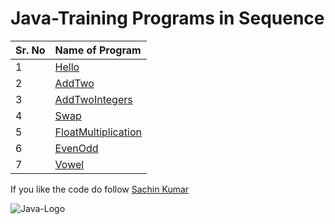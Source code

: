 # Java-Training Programs in Sequence
|Sr. No| Name of Program|
| :----| :--------------|
|1|[Hello](https://github.com/iamsacstar/Java-Training/blob/main/1.%20Hello.java)|
|2|[AddTwo](https://github.com/iamsacstar/Java-Training/blob/main/2.%20AddTwo.java)|
|3|[AddTwoIntegers](https://github.com/iamsacstar/Java-Training/blob/main/3.%20AddTwoIntegers.java)|
|4|[Swap](https://github.com/iamsacstar/Java-Training/blob/main/4.%20Swap.java)|
|5|[FloatMultiplication](https://github.com/iamsacstar/Java-Training/blob/main/5.%20FloatMultiplication.java)|
|6|[EvenOdd](https://github.com/iamsacstar/Java-Training/blob/main/6.%20EvenOdd.java)|
|7|[Vowel](https://github.com/iamsacstar/Java-Training/blob/main/7.%20Vowel.java)|

If you like the code do follow [Sachin Kumar](https://linkedin.com/in/isachin2008)

![Java-Logo](https://user-images.githubusercontent.com/110603659/200104297-517ae7e2-db59-4a7e-af9a-66f7d3b7daec.png)

